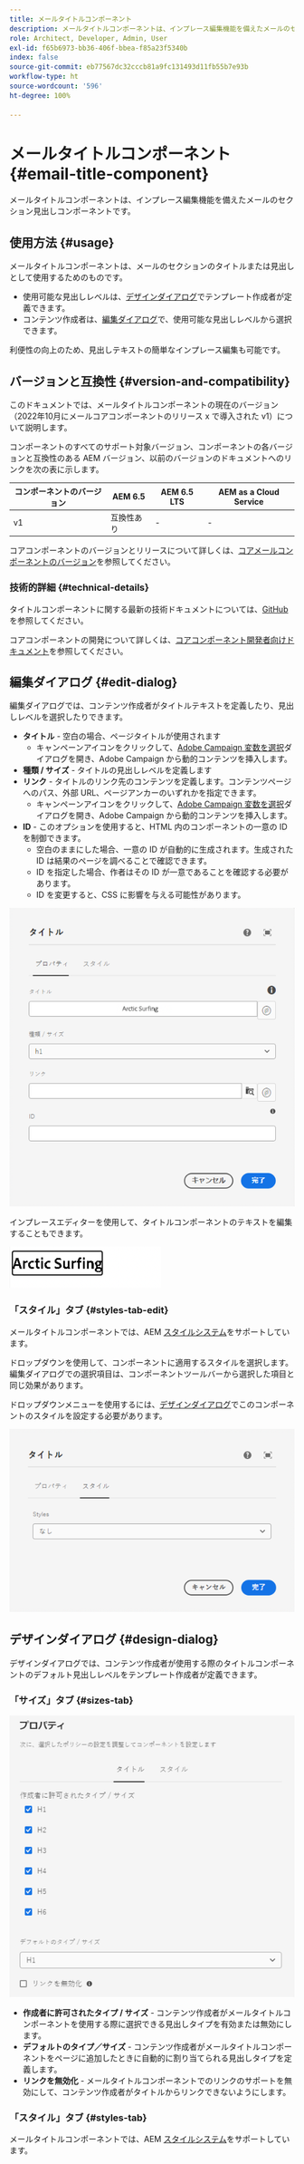 ```yaml
---
title: メールタイトルコンポーネント
description: メールタイトルコンポーネントは、インプレース編集機能を備えたメールのセクション見出しコンポーネントです。
role: Architect, Developer, Admin, User
exl-id: f65b6973-bb36-406f-bbea-f85a23f5340b
index: false
source-git-commit: eb77567dc32cccb81a9fc131493d11fb55b7e93b
workflow-type: ht
source-wordcount: '596'
ht-degree: 100%

---
```



# メールタイトルコンポーネント {#email-title-component}

メールタイトルコンポーネントは、インプレース編集機能を備えたメールのセクション見出しコンポーネントです。

## 使用方法 {#usage}

メールタイトルコンポーネントは、メールのセクションのタイトルまたは見出しとして使用するためのものです。

* 使用可能な見出しレベルは、[デザインダイアログ](#design-dialog)でテンプレート作成者が定義できます。
* コンテンツ作成者は、[編集ダイアログ](#edit-dialog)で、使用可能な見出しレベルから選択できます。

利便性の向上のため、見出しテキストの簡単なインプレース編集も可能です。

## バージョンと互換性 {#version-and-compatibility}

このドキュメントでは、メールタイトルコンポーネントの現在のバージョン（2022年10月にメールコアコンポーネントのリリース x で導入された v1）について説明します。

コンポーネントのすべてのサポート対象バージョン、コンポーネントの各バージョンと互換性のある AEM バージョン、以前のバージョンのドキュメントへのリンクを次の表に示します。

| コンポーネントのバージョン | AEM 6.5 | AEM 6.5 LTS | AEM as a Cloud Service |
|---|---|---|---|
| v1 | 互換性あり | - | - |

コアコンポーネントのバージョンとリリースについて詳しくは、[コアメールコンポーネントのバージョン](/help/versions.md)を参照してください。

### 技術的詳細 {#technical-details}

タイトルコンポーネントに関する最新の技術ドキュメントについては、[GitHub](https://adobe.com/go/aem_cmp_tech_email_title_v1) を参照してください。

コアコンポーネントの開発について詳しくは、[コアコンポーネント開発者向けドキュメント](/help/developing/overview.md)を参照してください。

## 編集ダイアログ {#edit-dialog}

編集ダイアログでは、コンテンツ作成者がタイトルテキストを定義したり、見出しレベルを選択したりできます。

* **タイトル** - 空白の場合、ページタイトルが使用されます
   * キャンペーンアイコンをクリックして、[Adobe Campaign 変数を選択](/help/email/campaign-variables.md)ダイアログを開き、Adobe Campaign から動的コンテンツを挿入します。
* **種類 / サイズ** - タイトルの見出しレベルを定義します
* **リンク** - タイトルのリンク先のコンテンツを定義します。コンテンツページへのパス、外部 URL、ページアンカーのいずれかを指定できます。
   * キャンペーンアイコンをクリックして、[Adobe Campaign 変数を選択](/help/email/campaign-variables.md)ダイアログを開き、Adobe Campaign から動的コンテンツを挿入します。
* **ID** - このオプションを使用すると、HTML 内のコンポーネントの一意の ID を制御できます。
   * 空白のままにした場合、一意の ID が自動的に生成されます。生成された ID は結果のページを調べることで確認できます。
   * ID を指定した場合、作者はその ID が一意であることを確認する必要があります。
   * ID を変更すると、CSS に影響を与える可能性があります。

![メールタイトルコンポーネントの編集ダイアログ](/help/email/assets/email-title-edit.png)

インプレースエディターを使用して、タイトルコンポーネントのテキストを編集することもできます。

![メールタイトルコンポーネントのインプレース編集](/help/email/assets/email-title-edit-inline.png)

### 「スタイル」タブ {#styles-tab-edit}

メールタイトルコンポーネントでは、AEM [スタイルシステム](/help/get-started/authoring.md#component-styling)をサポートしています。

ドロップダウンを使用して、コンポーネントに適用するスタイルを選択します。編集ダイアログでの選択項目は、コンポーネントツールバーから選択した項目と同じ効果があります。

ドロップダウンメニューを使用するには、[デザインダイアログ](#design-dialog)でこのコンポーネントのスタイルを設定する必要があります。

![タイトルコンポーネントの編集ダイアログの「スタイル」タブ](/help/email/assets/email-title-edit-styles.png)

## デザインダイアログ {#design-dialog}

デザインダイアログでは、コンテンツ作成者が使用する際のタイトルコンポーネントのデフォルト見出しレベルをテンプレート作成者が定義できます。

### 「サイズ」タブ {#sizes-tab}

![タイトルコンポーネントのデザインダイアログ](/help/email/assets/email-title-design.png)

* **作成者に許可されたタイプ / サイズ** - コンテンツ作成者がメールタイトルコンポーネントを使用する際に選択できる見出しタイプを有効または無効にします。
* **デフォルトのタイプ／サイズ** - コンテンツ作成者がメールタイトルコンポーネントをページに追加したときに自動的に割り当てられる見出しタイプを定義します。
* **リンクを無効化** - メールタイトルコンポーネントでのリンクのサポートを無効にして、コンテンツ作成者がタイトルからリンクできないようにします。

### 「スタイル」タブ {#styles-tab}

メールタイトルコンポーネントでは、AEM [スタイルシステム](/help/get-started/authoring.md#component-styling)をサポートしています。

